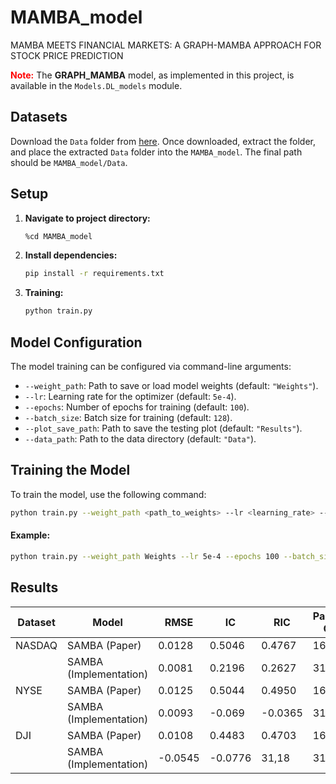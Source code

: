 # MAMBA_model
MAMBA MEETS FINANCIAL MARKETS: A GRAPH-MAMBA APPROACH FOR STOCK PRICE PREDICTION

<strong style="color: red">Note:</strong> The <strong>GRAPH_MAMBA</strong> model, as implemented in this project, is available in the <code>Models.DL_models</code> module. 
## Datasets

Download the `Data` folder from [here](https://drive.google.com/drive/folders/1OK8g1Ov-uNpt92S2xVsdZ6vFbvhvZGD_?usp=sharing). Once downloaded, extract the folder, and place the extracted `Data` folder into the `MAMBA_model`. The final path should be `MAMBA_model/Data`.

## Setup

1. **Navigate to project directory:**
   ```bash
   %cd MAMBA_model
   ```

2. **Install dependencies:**
   ```bash
   pip install -r requirements.txt
   ```

3. **Training:**
    ```bash
    python train.py
    ```

## Model Configuration

The model training can be configured via command-line arguments:

- `--weight_path`: Path to save or load model weights (default: `"Weights"`).
- `--lr`: Learning rate for the optimizer (default: `5e-4`).
- `--epochs`: Number of epochs for training (default: `100`).
- `--batch_size`: Batch size for training (default: `128`).
- `--plot_save_path`: Path to save the testing plot (default: `"Results"`).
- `--data_path`: Path to the data directory (default: `"Data"`).

## Training the Model

To train the model, use the following command:

```bash
python train.py --weight_path <path_to_weights> --lr <learning_rate> --epochs <num_epochs> --batch_size <batch_size> --plot_save_path <plot_save_path> --data_path <data_path>
```

#### Example:

```bash
python train.py --weight_path Weights --lr 5e-4 --epochs 100 --batch_size 128 --plot_save_path Results --data_path Data
```

## Results

| **Dataset** | **Model**               | **RMSE** | **IC**   | **RIC**  | **Parameter Count** |
|-------------|-------------------------|----------|----------|----------|---------------------|
| NASDAQ      | SAMBA (Paper)           | 0.0128   | 0.5046   | 0.4767   | 167,178             |
|             | SAMBA (Implementation)  | 0.0081   | 0.2196   | 0.2627   | 31,189              |
| NYSE        | SAMBA (Paper)           | 0.0125   | 0.5044   | 0.4950   | 167,178             |
|             | SAMBA (Implementation)  | 0.0093   | -0.069   | -0.0365  | 31,189              |
| DJI         | SAMBA (Paper)           | 0.0108   | 0.4483   | 0.4703   | 167,178             |
|             | SAMBA (Implementation)  | -0.0545  | -0.0776  | 31,18    | 31,189              |














